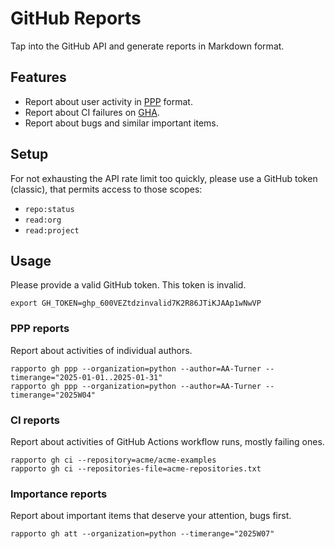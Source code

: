 # GitHub Reports

Tap into the GitHub API and generate reports in Markdown format.

## Features

- Report about user activity in [PPP] format.
- Report about CI failures on [GHA].
- Report about bugs and similar important items.

## Setup

For not exhausting the API rate limit too quickly, please use a GitHub
token (classic), that permits access to those scopes:

- `repo:status`
- `read:org`
- `read:project`

## Usage

Please provide a valid GitHub token. This token is invalid.
```shell
export GH_TOKEN=ghp_600VEZtdzinvalid7K2R86JTiKJAAp1wNwVP
```

### PPP reports
Report about activities of individual authors.
```shell
rapporto gh ppp --organization=python --author=AA-Turner --timerange="2025-01-01..2025-01-31"
rapporto gh ppp --organization=python --author=AA-Turner --timerange="2025W04"
```

### CI reports
Report about activities of GitHub Actions workflow runs, mostly failing ones.
```shell
rapporto gh ci --repository=acme/acme-examples
rapporto gh ci --repositories-file=acme-repositories.txt
```

### Importance reports
Report about important items that deserve your attention, bugs first.
```shell
rapporto gh att --organization=python --timerange="2025W07"
```


[GHA]: https://github.com/features/actions
[PPP]: https://weekdone.com/resources/plans-progress-problems
